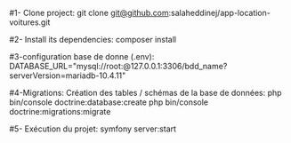 #1- Clone project:
git clone git@github.com:salaheddinej/app-location-voitures.git

#2- Install its dependencies:
composer install

#3-configuration base de donne (.env):
DATABASE_URL="mysql://root:@127.0.0.1:3306/bdd_name?serverVersion=mariadb-10.4.11"

#4-Migrations: Création des tables / schémas de la base de données:
php bin/console doctrine:database:create
php bin/console doctrine:migrations:migrate 

#5- Exécution du projet:
symfony server:start
